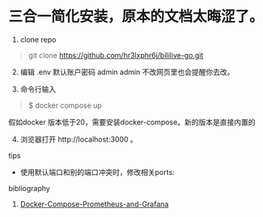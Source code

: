 # 三合一简化安装，原本的文档太晦涩了。

1. clone repo
> git clone https://github.com/hr3lxphr6j/bililive-go.git

2. 编辑 .env
默认账户密码 admin admin
不改网页里也会提醒你去改。

3. 命令行输入
>$ docker compose up

假如docker 版本低于20，需要安装docker-compose。新的版本是直接内置的

4. 浏览器打开 http://localhost:3000 。

tips
- 使用默认端口和别的端口冲突时，修改相关ports:


bibliography
1. [Docker-Compose-Prometheus-and-Grafana](https://github.com/Einsteinish/Docker-Compose-Prometheus-and-Grafana) 
